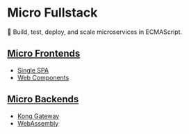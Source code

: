 # Micro Fullstack

:maple_leaf: Build, test, deploy, and scale microservices in ECMAScript.

## [Micro Frontends](./client)

- [Single SPA](https://single-spa.js.org/)
- [Web Components](https://www.webcomponents.org/)

## [Micro Backends](./server)

- [Kong Gateway](https://konghq.com/kong/)
- [WebAssembly](https://webassembly.org/)
